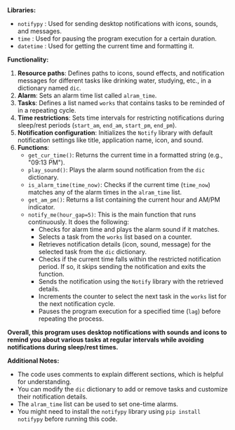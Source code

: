 **Libraries:**

* `notifypy` : Used for sending desktop notifications with icons, sounds, and messages.
* `time` : Used for pausing the program execution for a certain duration.
* `datetime` : Used for getting the current time and formatting it.

**Functionality:**

1. **Resource paths**: Defines paths to icons, sound effects, and notification messages for different tasks like drinking water, studying, etc., in a dictionary named `dic`.
2. **Alarm**: Sets an alarm time list called `alram_time`.
3. **Tasks**: Defines a list named `works` that contains tasks to be reminded of in a repeating cycle.
4. **Time restrictions**: Sets time intervals for restricting notifications during sleep/rest periods (`start_am`, `end_am`, `start_pm`, `end_pm`).
5. **Notification configuration**: Initializes the `Notify` library with default notification settings like title, application name, icon, and sound.
6. **Functions**:
    * `get_cur_time()`: Returns the current time in a formatted string (e.g., "09:13 PM").
    * `play_sound()`: Plays the alarm sound notification from the `dic` dictionary.
    * `is_alarm_time(time_now)`: Checks if the current time (`time_now`) matches any of the alarm times in the `alram_time` list.
    * `get_am_pm()`: Returns a list containing the current hour and AM/PM indicator.
    * `notify_me(hour_gap=5)`: This is the main function that runs continuously. It does the following:
        * Checks for alarm time and plays the alarm sound if it matches.
        * Selects a task from the `works` list based on a counter.
        * Retrieves notification details (icon, sound, message) for the selected task from the `dic` dictionary.
        * Checks if the current time falls within the restricted notification period. If so, it skips sending the notification and exits the function.
        * Sends the notification using the `Notify` library with the retrieved details.
        * Increments the counter to select the next task in the `works` list for the next notification cycle.
        * Pauses the program execution for a specified time (`lag`) before repeating the process.

**Overall, this program uses desktop notifications with sounds and icons to remind you about various tasks at regular intervals while avoiding notifications during sleep/rest times.**

**Additional Notes:**

* The code uses comments to explain different sections, which is helpful for understanding.
* You can modify the `dic` dictionary to add or remove tasks and customize their notification details.
* The `alram_time` list can be used to set one-time alarms.
* You might need to install the `notifypy` library using `pip install notifypy` before running this code.
